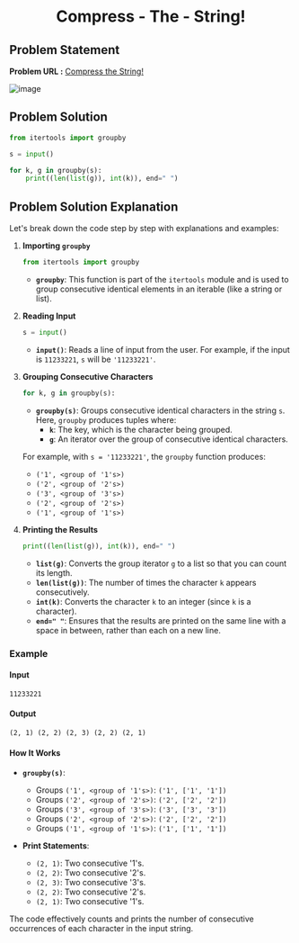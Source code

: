 <h1 align='center'>Compress - The - String!</h1>

## Problem Statement

**Problem URL :** [Compress the String!](https://www.hackerrank.com/challenges/compress-the-string/problem?isFullScreen=true)

![image](https://github.com/user-attachments/assets/698c75ee-b08b-49d3-b677-ac583a3faef5)


## Problem Solution
```py
from itertools import groupby

s = input()

for k, g in groupby(s):
    print((len(list(g)), int(k)), end=" ")
```

## Problem Solution Explanation
Let's break down the code step by step with explanations and examples:

1. **Importing `groupby`**

   ```python
   from itertools import groupby
   ```

   - **`groupby`**: This function is part of the `itertools` module and is used to group consecutive identical elements in an iterable (like a string or list).

2. **Reading Input**

   ```python
   s = input()
   ```

   - **`input()`**: Reads a line of input from the user. For example, if the input is `11233221`, `s` will be `'11233221'`.

3. **Grouping Consecutive Characters**

   ```python
   for k, g in groupby(s):
   ```

   - **`groupby(s)`**: Groups consecutive identical characters in the string `s`. Here, `groupby` produces tuples where:
     - **`k`**: The key, which is the character being grouped.
     - **`g`**: An iterator over the group of consecutive identical characters.

   For example, with `s = '11233221'`, the `groupby` function produces:
   - `('1', <group of '1's>)`
   - `('2', <group of '2's>)`
   - `('3', <group of '3's>)`
   - `('2', <group of '2's>)`
   - `('1', <group of '1's>)`

4. **Printing the Results**

   ```python
   print((len(list(g)), int(k)), end=" ")
   ```

   - **`list(g)`**: Converts the group iterator `g` to a list so that you can count its length.
   - **`len(list(g))`**: The number of times the character `k` appears consecutively.
   - **`int(k)`**: Converts the character `k` to an integer (since `k` is a character).
   - **`end=" "`**: Ensures that the results are printed on the same line with a space in between, rather than each on a new line.

### Example

#### Input

```
11233221
```

#### Output

```
(2, 1) (2, 2) (2, 3) (2, 2) (2, 1) 
```

#### How It Works

- **`groupby(s)`**:
  - Groups `('1', <group of '1's>)`: `('1', ['1', '1'])`
  - Groups `('2', <group of '2's>)`: `('2', ['2', '2'])`
  - Groups `('3', <group of '3's>)`: `('3', ['3', '3'])`
  - Groups `('2', <group of '2's>)`: `('2', ['2', '2'])`
  - Groups `('1', <group of '1's>)`: `('1', ['1', '1'])`

- **Print Statements**:
  - `(2, 1)`: Two consecutive '1's.
  - `(2, 2)`: Two consecutive '2's.
  - `(2, 3)`: Two consecutive '3's.
  - `(2, 2)`: Two consecutive '2's.
  - `(2, 1)`: Two consecutive '1's.

The code effectively counts and prints the number of consecutive occurrences of each character in the input string.
